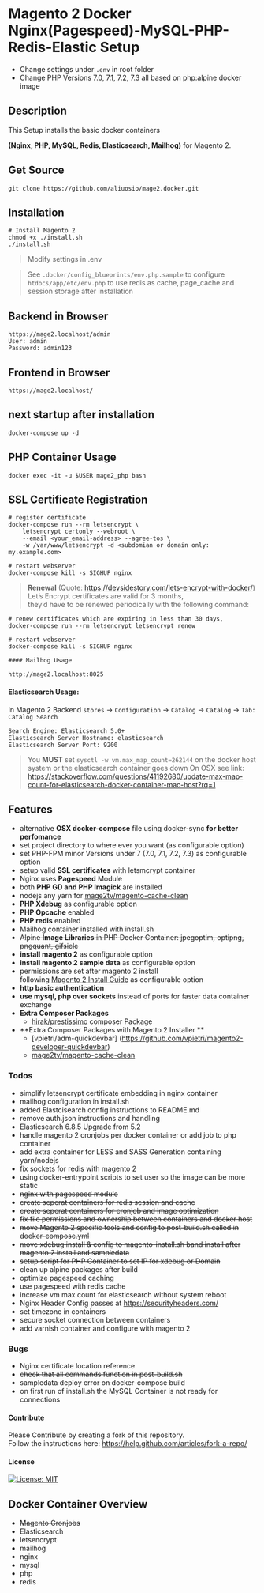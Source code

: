 # Magento 2 Docker Nginx(Pagespeed)-MySQL-PHP-Redis-Elastic Setup
* Change settings under `.env` in root folder  
* Change PHP Versions 7.0, 7.1, 7.2, 7.3 all based on php:alpine docker image

## Description
This Setup installs the basic docker containers 

**(Nginx, PHP, MySQL, Redis, Elasticsearch, Mailhog)** for Magento 2. 

## Get Source

    git clone https://github.com/aliuosio/mage2.docker.git

## Installation
     
    # Install Magento 2
    chmod +x ./install.sh
    ./install.sh
     
> Modify settings in .env

> See `.docker/config_blueprints/env.php.sample` to configure `htdocs/app/etc/env.php` to use redis as cache, page_cache and session storage after installation

## Backend in Browser
    https://mage2.localhost/admin
    User: admin
    Password: admin123
    
## Frontend in Browser
    https://mage2.localhost/
    
## next startup after installation

    docker-compose up -d

## PHP Container Usage
    
    docker exec -it -u $USER mage2_php bash
    
## SSL Certificate Registration
    
    # register certificate
    docker-compose run --rm letsencrypt \
        letsencrypt certonly --webroot \
        --email <your_email-address> --agree-tos \
        -w /var/www/letsencrypt -d <subdomian or domain only: my.example.com>
        
    # restart webserver
    docker-compose kill -s SIGHUP nginx  
    
>**Renewal** (Quote: https://devsidestory.com/lets-encrypt-with-docker/)  
Let’s Encrypt certificates are valid for 3 months,  
they’d have to be renewed periodically with the following command:  
    
    # renew certificates which are expiring in less than 30 days,
    docker-compose run --rm letsencrypt letsencrypt renew 
    
    # restart webserver
    docker-compose kill -s SIGHUP nginx

    #### Mailhog Usage
    
    http://mage2.localhost:8025

#### Elasticsearch Usage:
In Magento 2 Backend `stores` -> `Configuration` -> `Catalog` -> `Catalog` -> `Tab: Catalog Search`
    
    Search Engine: Elasticsearch 5.0+
    Elasticsearch Server Hostname: elasticsearch
    Elasticsearch Server Port: 9200
> You **MUST** set `sysctl -w vm.max_map_count=262144` on the docker host system or the elasticsearch container goes down
> On OSX see link: https://stackoverflow.com/questions/41192680/update-max-map-count-for-elasticsearch-docker-container-mac-host?rq=1


## Features
* alternative **OSX docker-compose** file using docker-sync **for better perfomance**
* set project directory to where ever you want (as configurable option)
* set PHP-FPM minor Versions under 7 (7.0, 7.1, 7.2, 7.3) as configurable option  
* setup valid **SSL certificates** with letsmcrypt container
* Nginx uses **Pagespeed** Module
* both **PHP GD and PHP Imagick** are installed
* nodejs any yarn for [mage2tv/magento-cache-clean](https://github.com/mage2tv/magento-cache-clean) 
* **PHP Xdebug** as configurable option
* **PHP Opcache** enabled
* **PHP redis** enabled
* Mailhog container installed with install.sh
* ~~Alpine **Image Libraries** in PHP Docker Container: jpegoptim, optipng, pngquant, gifsicle~~
* **install magento 2** as configurable option
* **install magento 2 sample data** as configurable option
* permissions are set after magento 2 install  
following [Magento 2 Install Guide](https://devdocs.magento.com/guides/v2.3/config-guide/prod/prod_file-sys-perms.html)  as configurable option
* **http basic authentication** 
* **use mysql, php over sockets** instead of ports for faster data container exchange
* **Extra Composer Packages**
    * [hirak/prestissimo](https://github.com/hirak/prestissimo) composer Package
* **Extra Composer Packages with Magento 2 Installer **  
    * [vpietri/adm-quickdevbar] (https://github.com/vpietri/magento2-developer-quickdevbar)
    * [mage2tv/magento-cache-clean](https://github.com/mage2tv/magento-cache-clean) 

### Todos
* simplify letsencrypt certificate embedding in nginx container
* mailhog configuration in install.sh
* added Elastcisearch config instructions to README.md
* remove auth.json instructions and handling
* Elasticsearch 6.8.5 Upgrade from 5.2 
* handle magento 2 cronjobs per docker container or add job to php container
* add extra container for LESS and SASS Generation containing yarn/nodejs
* fix sockets for redis with magento 2
* using docker-entrypoint scripts to set user so the image can be more static
* ~~nginx with pagespeed module~~
* ~~create seperat containers for redis session and cache~~
* ~~create seperat containers for cronjob and image optimization~~
* ~~fix file permissions and ownership between containers and docker host~~
* ~~move Magento 2 specific tools and config to post-build.sh called in docker-compose.yml~~
* ~~move xdebug install & config to magento-install.sh band install after magento 2 install and sampledata~~
* ~~setup script for PHP Container to set IP for xdebug or Domain~~
* clean up alpine packages after build
* optimize pagespeed caching
* use pagespeed with redis cache
* increase vm max count for elasticsearch without system reboot
* Nginx Header Config passes at https://securityheaders.com/
* set timezone in containers
* secure socket connection between containers
* add varnish container and configure with magento 2

### Bugs
* Nginx certificate location reference
* ~~check that all commands function in post-build.sh~~
* ~~sampledata deploy error on docker-compose build~~
* on first run of install.sh the MySQL Container is not ready for connections 

#### Contribute
Please Contribute by creating a fork of this repository.  
Follow the instructions here: https://help.github.com/articles/fork-a-repo/

#### License
[![License: MIT](https://img.shields.io/badge/License-MIT-yellow.svg)](https://opensource.org/licenses/MIT)

## Docker Container Overview
* ~~Magento Cronjobs~~
* Elasticsearch
* letsencrypt
* mailhog
* nginx
* mysql
* php
* redis

